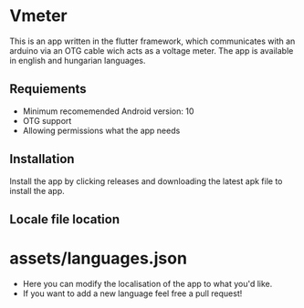 # Vmeter
This is an app written in the flutter framework, which communicates with an arduino via an OTG cable wich acts as a voltage meter. The app is available in english and hungarian languages.
## Requiements
- Minimum recomemended Android version: 10
- OTG support
- Allowing permissions what the app needs
## Installation
Install the app by clicking releases and downloading the latest apk file to install the app.
## Locale file location
# assets/languages.json 
 - Here you can modify the localisation of the app to what you'd like. 
 - If you want to add a new language feel free a pull request!
